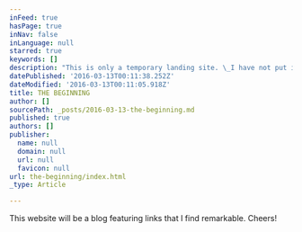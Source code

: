 ```yaml
---
inFeed: true
hasPage: true
inNav: false
inLanguage: null
starred: true
keywords: []
description: "This is only a temporary landing site. \_I have not put in sufficient effort to make it an actual site that I manage/own/etc."
datePublished: '2016-03-13T00:11:38.252Z'
dateModified: '2016-03-13T00:11:05.918Z'
title: THE BEGINNING
author: []
sourcePath: _posts/2016-03-13-the-beginning.md
published: true
authors: []
publisher:
  name: null
  domain: null
  url: null
  favicon: null
url: the-beginning/index.html
_type: Article

---
```

This website will be a blog featuring links that I find remarkable.  Cheers!